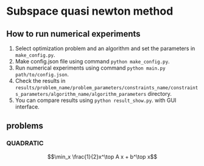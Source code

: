 # Subspace quasi newton method

## How to run numerical experiments
1. Select optimization problem and an algorithm and set the parameters in `make_config.py`.
2. Make config.json file using command `python make_config.py`.
3. Run numerical experiments using command `python main.py path/to/config.json`.
4. Check the results in `results/problem_name/problem_parameters/constraints_name/constraints_parameters/algorithm_name/algorithm_parameters` directory.
5. You can compare results using `python result_show.py`. with GUI interface.

## problems

### QUADRATIC
$$\min_x \frac{1}{2}x^\top A x + b^\top x$$